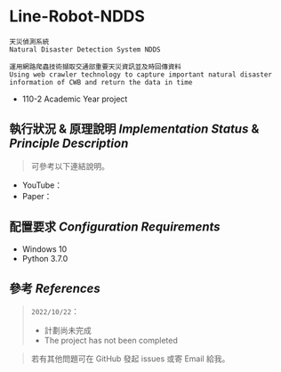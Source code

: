 # Line-Robot-NDDS

    天災偵測系統
    Natural Disaster Detection System NDDS  
    
    運用網路爬蟲技術擷取交通部重要天災資訊並及時回傳資料
    Using web crawler technology to capture important natural disaster information of CWB and return the data in time

- 110-2 Academic Year project

## 執行狀況 & 原理說明 *Implementation Status* & *Principle Description*

> 可參考以下連結說明。  

- YouTube：
- Paper： 

## 配置要求 *Configuration Requirements*

- Windows 10
- Python 3.7.0

## 參考 *References*

> `2022/10/22`：  
> - 計劃尚未完成
> - The project has not been completed

> 若有其他問題可在 GitHub 發起 issues 或寄 Email 給我。
